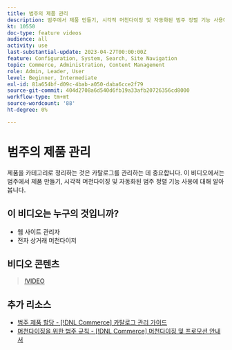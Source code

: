 ```yaml
---
title: 범주의 제품 관리
description: 범주에서 제품 만들기, 시각적 머천다이징 및 자동화된 범주 정렬 기능 사용에 대해 알아봅니다.
kt: 10550
doc-type: feature videos
audience: all
activity: use
last-substantial-update: 2023-04-27T00:00:00Z
feature: Configuration, System, Search, Site Navigation
topic: Commerce, Administration, Content Management
role: Admin, Leader, User
level: Beginner, Intermediate
exl-id: 81a654bf-d09c-4bab-a050-daba6cce2f79
source-git-commit: 404d2708a6d540d6fb19a33afb20726356cd8000
workflow-type: tm+mt
source-wordcount: '88'
ht-degree: 0%

---
```


# 범주의 제품 관리

제품을 카테고리로 정리하는 것은 카탈로그를 관리하는 데 중요합니다. 이 비디오에서는 범주에서 제품 만들기, 시각적 머천다이징 및 자동화된 범주 정렬 기능 사용에 대해 알아봅니다.

## 이 비디오는 누구의 것입니까?

- 웹 사이트 관리자
- 전자 상거래 머천다이저

## 비디오 콘텐츠

>[!VIDEO](https://video.tv.adobe.com/v/343747?quality=12&learn=on)

## 추가 리소스

- [범주 제품 할당 - [!DNL Commerce] 카탈로그 관리 가이드](https://experienceleague.adobe.com/docs/commerce-admin/catalog/categories/products-in-category/categories-product-assignments.html)
- [머천다이징을 위한 범주 규칙 - [!DNL Commerce] 머천다이징 및 프로모션 안내서](https://experienceleague.adobe.com/docs/commerce-admin/marketing/merchandising/visual-merch/category-product-rules.html)
